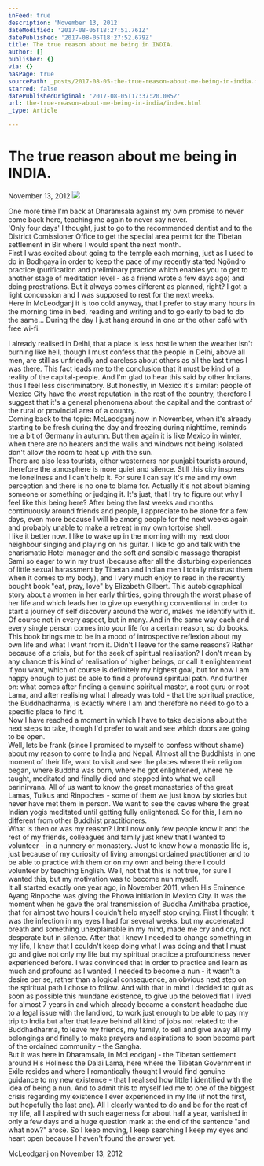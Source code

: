 ```yaml
---
inFeed: true
description: 'November 13, 2012'
dateModified: '2017-08-05T18:27:51.761Z'
datePublished: '2017-08-05T18:27:52.679Z'
title: The true reason about me being in INDIA.
author: []
publisher: {}
via: {}
hasPage: true
sourcePath: _posts/2017-08-05-the-true-reason-about-me-being-in-india.md
starred: false
datePublishedOriginal: '2017-08-05T17:37:20.085Z'
url: the-true-reason-about-me-being-in-india/index.html
_type: Article

---
```

# **The true reason about me being in INDIA.**

November 13, 2012
![](https://the-grid-user-content.s3-us-west-2.amazonaws.com/bd4c616f-1af0-43e4-8bb3-983b13784158.jpg)

One more time I'm back at Dharamsala against my own promise to never come back here, teaching me again to never say never.   
'Only four days' I thought, just to go to the recommended dentist and to the District Comissioner Office to get the special area permit for the Tibetan settlement in Bir where I would spent the next month.   
First I was excited about going to the temple each morning, just as I used to do in Bodhgaya in order to keep the pace of my recently started Ngöndro practice (purification and preliminary practice which enables you to get to another stage of meditation level - as a friend wrote a few days ago) and doing prostrations. But it always comes different as planned, right? I got a light concussion and I was supposed to rest for the next weeks.  
Here in McLeodganj it is too cold anyway, that I prefer to stay many hours in the morning time in bed, reading and writing and to go early to bed to do the same... During the day I just hang around in one or the other café with free wi-fi.

I already realised in Delhi, that a place is less hostile when the weather isn't burning like hell, though I must confess that the people in Delhi, above all men, are still as unfriendly and careless about others as all the last times I was there. This fact leads me to the conclusion that it must be kind of a reality of the capital-people. And I'm glad to hear this said by other Indians, thus I feel less discriminatory. But honestly, in Mexico it's similar: people of Mexico City have the worst reputation in the rest of the country, therefore I suggest that it's a general phenomena about the capital and the contrast of the rural or provincial area of a country.  
Coming back to the topic: McLeodganj now in November, when it's already starting to be fresh during the day and freezing during nighttime, reminds me a bit of Germany in autumn. But then again it is like Mexico in winter, when there are no heaters and the walls and windows not being isolated don't allow the room to heat up with the sun.   
There are also less tourists, either westerners nor punjabi tourists around, therefore the atmosphere is more quiet and silence. Still this city inspires me loneliness and I can't help it. For sure I can say it's me and my own perception and there is no one to blame for. Actually it's not about blaming someone or something or judging it. It's just, that I try to figure out why I feel like this being here? After being the last weeks and months continuously around friends and people, I appreciate to be alone for a few days, even more because I will be among people for the next weeks again and probably unable to make a retreat in my own tortoise shell.   
I like it better now. I like to wake up in the morning with my next door neighbour singing and playing on his guitar. I like to go and talk with the charismatic Hotel manager and the soft and sensible massage therapist Sami so eager to win my trust (because after all the disturbing experiences of little sexual harassment by Tibetan and Indian men I totally mistrust them when it comes to my body), and I very much enjoy to read in the recently bought book "eat, pray, love" by Elizabeth Gilbert. This autobiographical story about a women in her early thirties, going through the worst phase of her life and which leads her to give up everything conventional in order to start a journey of self discovery around the world, makes me identify with it. Of course not in every aspect, but in many. And in the same way each and every single person comes into your life for a certain reason, so do books. This book brings me to be in a mood of introspective reflexion about my own life and what I want from it. Didn't I leave for the same reasons? Rather because of a crisis, but for the seek of spiritual realisation? I don't mean by any chance this kind of realisation of higher beings, or call it enlightenment if you want, which of course is definitely my highest goal, but for now I am happy enough to just be able to find a profound spiritual path. And further on: what comes after finding a genuine spiritual master, a root guru or root Lama, and after realising what I already was told - that the spiritual practice, the Buddhadharma, is exactly where I am and therefore no need to go to a specific place to find it.   
Now I have reached a moment in which I have to take decisions about the next steps to take, though I'd prefer to wait and see which doors are going to be open.   
Well, lets be frank (since I promised to myself to confess without shame) about my reason to come to India and Nepal. Almost all the Buddhists in one moment of their life, want to visit and see the places where their religion began, where Buddha was born, where he got enlightened, where he taught, meditated and finally died and stepped into what we call parinirvana. All of us want to know the great monasteries of the great Lamas, Tulkus and Rinpoches - some of them we just know by stories but never have met them in person. We want to see the caves where the great Indian yogis meditated until getting fully enlightened. So for this, I am no different from other Buddhist practitioners.   
What is then or was my reason? Until now only few people know it and the rest of my friends, colleagues and family just knew that I wanted to volunteer - in a nunnery or monastery. Just to know how a monastic life is, just because of my curiosity of living amongst ordained practitioner and to be able to practice with them or on my own and being there I could volunteer by teaching English. Well, not that this is not true, for sure I wanted this, but my motivation was to become nun myself.  
It all started exactly one year ago, in November 2011, when His Eminence Ayang Rinpoche was giving the Phowa initiation in Mexico City. It was the moment when he gave the oral transmission of Buddha Amithaba practice, that for almost two hours I couldn't help myself stop crying. First I thought it was the infection in my eyes I had for several weeks, but my accelerated breath and something unexplainable in my mind, made me cry and cry, not desperate but in silence. After that I knew I needed to change something in my life, I knew that I couldn't keep doing what I was doing and that I must go and give not only my life but my spiritual practice a profoundness never experienced before. I was convinced that in order to practice and learn as much and profound as I wanted, I needed to become a nun - it wasn't a desire per se, rather than a logical consequence, an obvious next step on the spiritual path I chose to follow. And with that in mind I decided to quit as soon as possible this mundane existence, to give up the beloved flat I lived for almost 7 years in and which already became a constant headache due to a legal issue with the landlord, to work just enough to be able to pay my trip to India but after that leave behind all kind of jobs not related to the Buddhadharma, to leave my friends, my family, to sell and give away all my belongings and finally to make prayers and aspirations to soon become part of the ordained community - the Sangha.  
But it was here in Dharamsala, in McLeodganj - the Tibetan settlement around His Holiness the Dalai Lama, here where the Tibetan Government in Exile resides and where I romantically thought I would find genuine guidance to my new existence - that I realised how little I identified with the idea of being a nun. And to admit this to myself led me to one of the biggest crisis regarding my existence I ever experienced in my life (if not the first, but hopefully the last one). All I clearly wanted to do and be for the rest of my life, all I aspired with such eagerness for about half a year, vanished in only a few days and a huge question mark at the end of the sentence "and what now?" arose. So I keep moving, I keep searching I keep my eyes and heart open because I haven't found the answer yet.

McLeodganj on November 13, 2012
